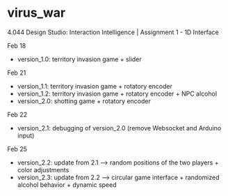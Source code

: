 # virus_war

4.044 Design Studio: Interaction Intelligence | Assignment 1 - 1D Interface

Feb 18

- version_1.0: territory invasion game + slider

Feb 21

- version_1.1: territory invasion game + rotatory encoder
- version_1.2: territory invasion game + rotatory encoder + NPC alcohol
- version_2.0: shotting game + rotatory encoder

Feb 22

- version_2.1: debugging of version_2.0 (remove Websocket and Arduino input)

Feb 25

- version_2.2: update from 2.1 --> random positions of the two players + color adjustments
- version_2.3: update from 2.2 --> circular game interface + randomized alcohol behavior + dynamic speed
